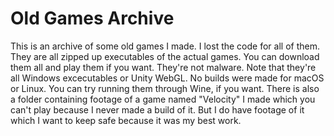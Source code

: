 # Old Games Archive
This is an archive of some old games I made. I lost the code for all of them. They are all zipped up executables of the actual games. You can download them all and play them if you want. They're not malware. Note that they're all Windows excecutables or Unity WebGL. No builds were made for macOS or Linux. You can try running them through Wine, if you want.
There is also a folder containing footage of a game named "Velocity" I made which you can't play because I never made a build of it. But I do have footage of it which I want to keep safe because it was my best work.
